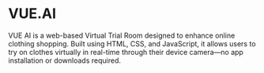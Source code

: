 # VUE.AI
VUE AI is a web-based Virtual Trial Room designed to enhance online clothing shopping. Built using HTML, CSS, and JavaScript, it allows users to try on clothes virtually in real-time through their device camera—no app installation or downloads required.
